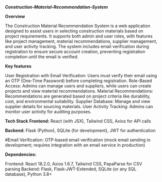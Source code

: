 ***Construction-Material-Recommendation-System***

**Overview**

The Construction Material Recommendation System is a web application designed to assist users in selecting construction materials based on project requirements. It supports both admin and user roles, with features like project management, material recommendations, supplier management, and user activity tracking. The system includes email verification during registration to ensure secure account creation, preventing registration completion until the email is verified.

**Key features**

User Registration with Email Verification: Users must verify their email using an OTP (One-Time Password) before completing registration.
Role-Based Access: Admins can manage users and suppliers, while users can create projects and view material recommendations.
Material Recommendations: Recommendations are generated based on project criteria like durability, cost, and environmental suitability.
Supplier Database: Manage and view supplier details for sourcing materials.
User Activity Tracking: Admins can monitor user activity for auditing purposes.

**Tech Stack**
**Frontend:** 
  React (with JSX), Tailwind CSS, Axios for API calls

**Backend:** 
  Flask (Python), SQLite (for development), JWT for authentication

#Email Verification: 
  OTP-based email verification (mock email sending in development; requires integration with   an email service in production)

**Dependencies:**

Frontend: React 18.2.0, Axios 1.6.7, Tailwind CSS, PapaParse for CSV parsing
Backend: Flask, Flask-JWT-Extended, SQLite (or any SQL database), Python 3.8+
